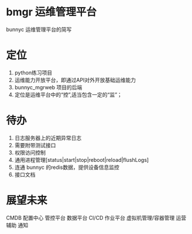 # bmgr 运维管理平台
bunnyc 运维管理平台的简写

# 定位
1. python练习项目
2. 运维能力开放平台，即通过API对外开放基础运维能力
3. bunnyc_mgrweb 项目的后端
4. 定位是运维平台中的“控”,适当包含一定的“监”；

# 待办
1. 日志服务器上的近期异常日志
2. 需要附带测试接口
3. 权限访问控制
4. 通用进程管理[status|start|stop|reboot|reload|flushLogs]
5. 连通 bunnyc 的redis数据，提供设备信息监控
1. 接口文档

# 展望未来
CMDB
配置中心
管控平台
数据平台
CI/CD
作业平台
虚拟机管理/容器管理
运营辅助
通知
